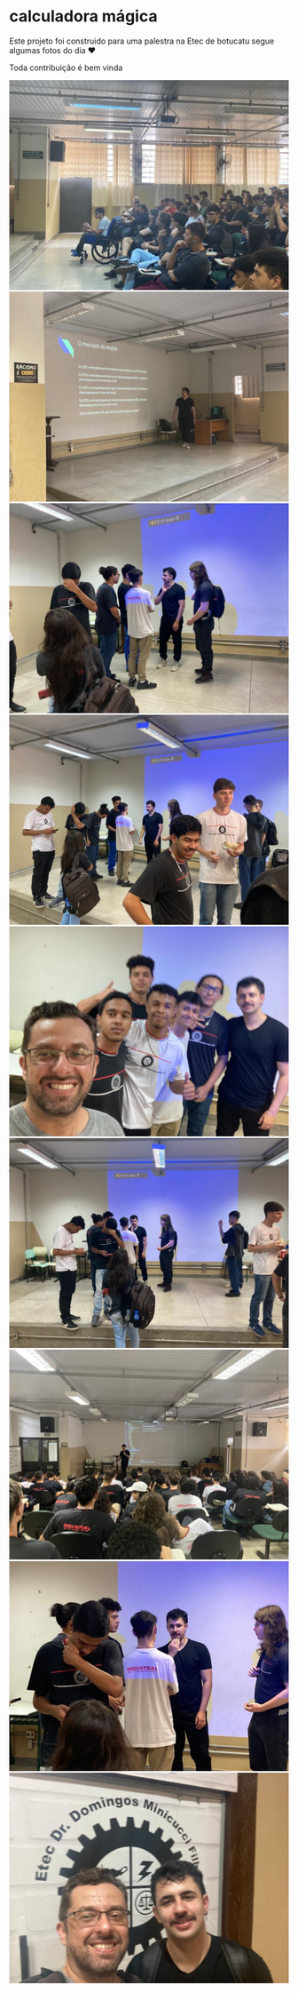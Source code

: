 # calculadora mágica

Este projeto foi construido para uma palestra na Etec de botucatu
segue algumas fotos do dia ❤️

Toda contribuição é bem vinda

![texto](assets/photo_2023-10-31_23-54-07.jpg)
![texto](assets/photo_2023-10-31_23-54-08.jpg)
![texto](assets/photo_2023-10-31_23-54-09%20(2).jpg)
![texto](assets/photo_2023-10-31_23-54-09%20(3).jpg)
![texto](assets/photo_2023-10-31_23-54-09%20(4).jpg)
![texto](assets/photo_2023-10-31_23-54-09%20(5).jpg)
![texto](assets/photo_2023-10-31_23-54-09%20(6).jpg)
![texto](assets/photo_2023-10-31_23-54-09.jpg)
![texto](assets/photo_2023-10-31_23-54-10.jpg)
